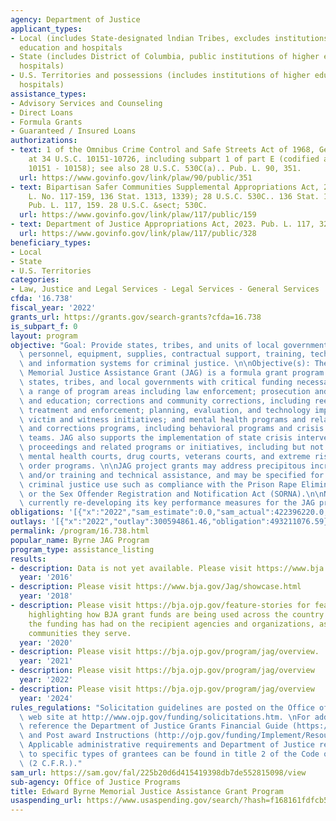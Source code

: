 ```yaml
---
agency: Department of Justice
applicant_types:
- Local (includes State-designated lndian Tribes, excludes institutions of higher
  education and hospitals
- State (includes District of Columbia, public institutions of higher education and
  hospitals)
- U.S. Territories and possessions (includes institutions of higher education and
  hospitals)
assistance_types:
- Advisory Services and Counseling
- Direct Loans
- Formula Grants
- Guaranteed / Insured Loans
authorizations:
- text: 1 of the Omnibus Crime Control and Safe Streets Act of 1968, Generally codified
    at 34 U.S.C. 10151-10726, including subpart 1 of part E (codified at 34 U.S.C.
    10151 - 10158); see also 28 U.S.C. 530C(a).. Pub. L. 90, 351.
  url: https://www.govinfo.gov/link/plaw/90/public/351
- text: Bipartisan Safer Communities Supplemental Appropriations Act, 2022, (Pub.
    L. No. 117-159, 136 Stat. 1313, 1339); 28 U.S.C. 530C.. 136 Stat. 1313, 1339.
    Pub. L. 117, 159. 28 U.S.C. &sect; 530C.
  url: https://www.govinfo.gov/link/plaw/117/public/159
- text: Department of Justice Appropriations Act, 2023. Pub. L. 117, 328.
  url: https://www.govinfo.gov/link/plaw/117/public/328
beneficiary_types:
- Local
- State
- U.S. Territories
categories:
- Law, Justice and Legal Services - Legal Services - General Services
cfda: '16.738'
fiscal_year: '2022'
grants_url: https://grants.gov/search-grants?cfda=16.738
is_subpart_f: 0
layout: program
objective: "Goal: Provide states, tribes, and units of local government with additional\
  \ personnel, equipment, supplies, contractual support, training, technical assistance,\
  \ and information systems for criminal justice. \n\nObjective(s): The Edward Byrne\
  \ Memorial Justice Assistance Grant (JAG) is a formula grant program that provides\
  \ states, tribes, and local governments with critical funding necessary to support\
  \ a range of program areas including law enforcement; prosecution and court; prevention\
  \ and education; corrections and community corrections, including reentry; drug\
  \ treatment and enforcement; planning, evaluation, and technology improvement; crime\
  \ victim and witness initiatives; and mental health programs and related law enforcement\
  \ and corrections programs, including behavioral programs and crisis intervention\
  \ teams. JAG also supports the implementation of state crisis intervention court\
  \ proceedings and related programs or initiatives, including but not limited to\
  \ mental health courts, drug courts, veterans courts, and extreme risk protection\
  \ order programs. \n\nJAG project grants may address precipitous increases in crime\
  \ and/or training and technical assistance, and may be specified for a particular\
  \ criminal justice use such as compliance with the Prison Rape Elimination Act (PREA)\
  \ or the Sex Offender Registration and Notification Act (SORNA).\n\nNote:  BJA is\
  \ currently re-developing its key performance measures for the JAG program."
obligations: '[{"x":"2022","sam_estimate":0.0,"sam_actual":422396220.0,"usa_spending_actual":467652207.52},{"x":"2023","sam_estimate":770805000.0,"sam_actual":0.0,"usa_spending_actual":462947588.11},{"x":"2024","sam_estimate":542630000.0,"sam_actual":0.0,"usa_spending_actual":158818186.44}]'
outlays: '[{"x":"2022","outlay":300594861.46,"obligation":493211076.59},{"x":"2023","outlay":156853914.26,"obligation":428429942.87},{"x":"2024","outlay":5531806.77,"obligation":162811275.29}]'
permalink: /program/16.738.html
popular_name: Byrne JAG Program
program_type: assistance_listing
results:
- description: Data is not yet available. Please visit https://www.bja.gov/Jag/showcase.html.
  year: '2016'
- description: Please visit https://www.bja.gov/Jag/showcase.html
  year: '2018'
- description: Please visit https://bja.ojp.gov/feature-stories for feature stories
    highlighting how BJA grant funds are being used across the country and the impact
    the funding has had on the recipient agencies and organizations, as well as the
    communities they serve.
  year: '2020'
- description: Please visit https://bja.ojp.gov/program/jag/overview.
  year: '2021'
- description: Please visit https://bja.ojp.gov/program/jag/overview
  year: '2022'
- description: Please visit https://bja.ojp.gov/program/jag/overview
  year: '2024'
rules_regulations: "Solicitation guidelines are posted on the Office of Justice Programs\
  \ web site at http://www.ojp.gov/funding/solicitations.htm. \nFor additional guidance\
  \ reference the Department of Justice Grants Financial Guide (https://www.ojp.gov/funding/financialguidedoj/overview)\
  \ and Post award Instructions (http://ojp.gov/funding/Implement/Resources/PostAwardInstructions.pdf).\
  \ Applicable administrative requirements and Department of Justice regulations applicable\
  \ to specific types of grantees can be found in title 2 of the Code of Federal Regulations\
  \ (2 C.F.R.)."
sam_url: https://sam.gov/fal/225b20d6d415419398db7de552815098/view
sub-agency: Office of Justice Programs
title: Edward Byrne Memorial Justice Assistance Grant Program
usaspending_url: https://www.usaspending.gov/search/?hash=f168161fdfcb57e71f0509e13ca21eb5
---
```

